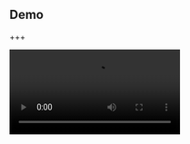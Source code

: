 ## Demo

+++

<video>
  <source src="https://github.com/k-motoyan/MySlides/tree/master/scaffolding-xcode-project/assets/xcmake_usage.mp4">
</video>
